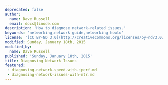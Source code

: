 ```yaml
---
deprecated: false
author:
  name: Dave Russell
  email: docs@linode.com
description: 'How to diagnose network-related issues.'
keywords: 'networking,network guide,networking howto'
license: '[CC BY-ND 3.0](http://creativecommons.org/licenses/by-nd/3.0/us/)'
modified: Sunday, January 18th, 2015
modified_by:
  name: Dave Russell
published: 'Sunday, January 18th, 2015'
title: Diagnosing Network Issues
featured:
 - diagnosing-network-speed-with-iperf.md
 - diagnosing-network-issues-with-mtr.md
---
```

